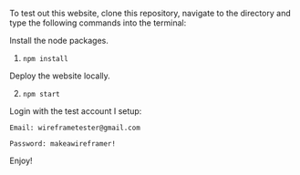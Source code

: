 To test out this website, clone this repository, navigate to the directory and type the following commands into the terminal:


Install the node packages.

1. `npm install`

Deploy the website locally.

2. `npm start`


Login with the test account I setup:
```
Email: wireframetester@gmail.com

Password: makeawireframer!
```

Enjoy!

